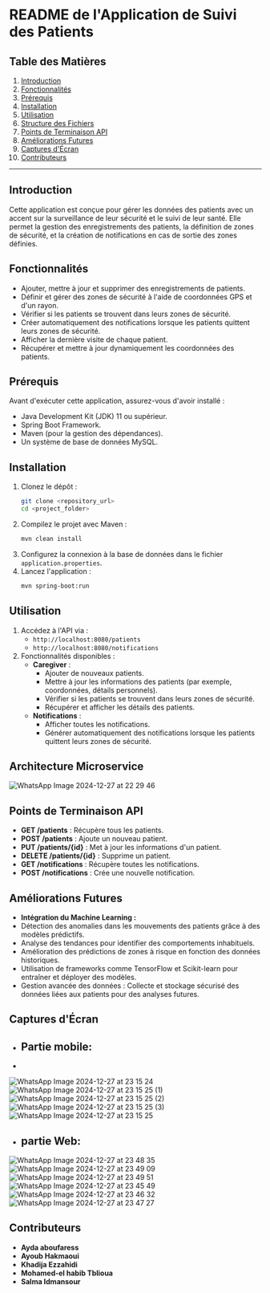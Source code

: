 # README de l'Application de Suivi des Patients

## Table des Matières
1. [Introduction](#introduction)
2. [Fonctionnalités](#fonctionnalités)
3. [Prérequis](#prérequis)
4. [Installation](#installation)
5. [Utilisation](#utilisation)
6. [Structure des Fichiers](#structure-des-fichiers)
7. [Points de Terminaison API](#points-de-terminaison-api)
8. [Améliorations Futures](#améliorations-futures)
9. [Captures d'Écran](#captures-décran)
10. [Contributeurs](#contributeurs)

---

## Introduction
Cette application est conçue pour gérer les données des patients avec un accent sur la surveillance de leur sécurité et le suivi de leur santé. Elle permet la gestion des enregistrements des patients, la définition de zones de sécurité, et la création de notifications en cas de sortie des zones définies.

## Fonctionnalités
- Ajouter, mettre à jour et supprimer des enregistrements de patients.
- Définir et gérer des zones de sécurité à l'aide de coordonnées GPS et d'un rayon.
- Vérifier si les patients se trouvent dans leurs zones de sécurité.
- Créer automatiquement des notifications lorsque les patients quittent leurs zones de sécurité.
- Afficher la dernière visite de chaque patient.
- Récupérer et mettre à jour dynamiquement les coordonnées des patients.

## Prérequis
Avant d'exécuter cette application, assurez-vous d'avoir installé :
- Java Development Kit (JDK) 11 ou supérieur.
- Spring Boot Framework.
- Maven (pour la gestion des dépendances).
- Un système de base de données MySQL.

## Installation
1. Clonez le dépôt :
   ```bash
   git clone <repository_url>
   cd <project_folder>
   ```
2. Compilez le projet avec Maven :
   ```bash
   mvn clean install
   ```
3. Configurez la connexion à la base de données dans le fichier `application.properties`.
4. Lancez l'application :
   ```bash
   mvn spring-boot:run
   ```

## Utilisation
1. Accédez à l'API via :
   - `http://localhost:8080/patients`
   - `http://localhost:8080/notifications`
2. Fonctionnalités disponibles :
   - **Caregiver** :
     - Ajouter de nouveaux patients.
     - Mettre à jour les informations des patients (par exemple, coordonnées, détails personnels).
     - Vérifier si les patients se trouvent dans leurs zones de sécurité.
     - Récupérer et afficher les détails des patients.
   - **Notifications** :
     - Afficher toutes les notifications.
     - Générer automatiquement des notifications lorsque les patients quittent leurs zones de sécurité.

## Architecture Microservice

![WhatsApp Image 2024-12-27 at 22 29 46](https://github.com/user-attachments/assets/a97a607a-9466-4117-9adb-c5999a6f2036)


## Points de Terminaison API
- **GET /patients** : Récupère tous les patients.
- **POST /patients** : Ajoute un nouveau patient.
- **PUT /patients/{id}** : Met à jour les informations d'un patient.
- **DELETE /patients/{id}** : Supprime un patient.
- **GET /notifications** : Récupère toutes les notifications.
- **POST /notifications** : Crée une nouvelle notification.

## Améliorations Futures
- **Intégration du Machine Learning :**
- Détection des anomalies dans les mouvements des patients grâce à des modèles prédictifs.
- Analyse des tendances pour identifier des comportements inhabituels.
- Amélioration des prédictions de zones à risque en fonction des données historiques.
- Utilisation de frameworks comme TensorFlow et Scikit-learn pour entraîner et déployer des modèles.
- Gestion avancée des données : Collecte et stockage sécurisé des données liées aux patients pour des analyses futures.

## Captures d'Écran
- ## **Partie mobile:**
- 
![WhatsApp Image 2024-12-27 at 23 15 24](https://github.com/user-attachments/assets/f000b3be-2048-47e4-88fb-1948d814039c)
![WhatsApp Image 2024-12-27 at 23 15 25 (1)](https://github.com/user-attachments/assets/4eb830fa-bee3-47a4-b5c1-90d73eeef876)
![WhatsApp Image 2024-12-27 at 23 15 25 (2)](https://github.com/user-attachments/assets/c3c1ac21-988a-41ca-b48e-a6af1355801d)
![WhatsApp Image 2024-12-27 at 23 15 25 (3)](https://github.com/user-attachments/assets/94951fa8-3b67-4c72-8aa7-6f86ea6d575c)
![WhatsApp Image 2024-12-27 at 23 15 25](https://github.com/user-attachments/assets/323b16c0-aa01-4c91-be53-3dc1dc5afb64)

- ## **partie Web:**

![WhatsApp Image 2024-12-27 at 23 48 35](https://github.com/user-attachments/assets/57d6886d-fe08-41ff-b7b5-64b0c7d522ab)
![WhatsApp Image 2024-12-27 at 23 49 09](https://github.com/user-attachments/assets/c6400c0b-9893-446e-bea4-b89043556353)
![WhatsApp Image 2024-12-27 at 23 49 51](https://github.com/user-attachments/assets/2deda1e9-b2fc-4323-877b-87aa22ce6a11)
![WhatsApp Image 2024-12-27 at 23 45 49](https://github.com/user-attachments/assets/ba8e7e2b-869b-4a6c-a07c-c32fbe2820cd)
![WhatsApp Image 2024-12-27 at 23 46 32](https://github.com/user-attachments/assets/c0e2854d-3b45-4fe7-ba54-e1c59deaae6a)
![WhatsApp Image 2024-12-27 at 23 47 27](https://github.com/user-attachments/assets/c8c03c42-faf2-4ced-b2f4-e9a2adb90628)

## Contributeurs
- **Ayda aboufaress**
- **Ayoub Hakmaoui** 
- **Khadija Ezzahidi**
- **Mohamed-el habib Tblioua**
- **Salma Idmansour** 
